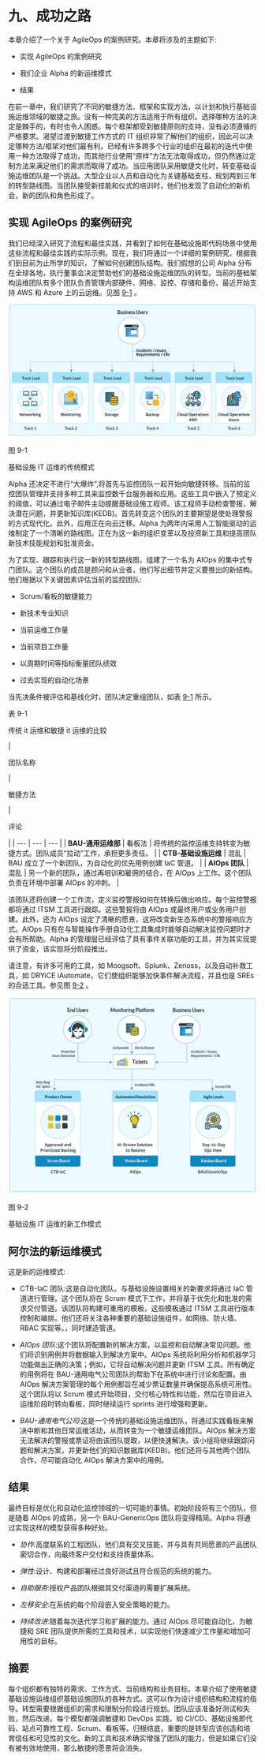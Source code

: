# 九、成功之路

本章介绍了一个关于 AgileOps 的案例研究。本章将涉及的主题如下:

*   实现 AgileOps 的案例研究

*   我们企业 Alpha 的新运维模式

*   结果

在前一章中，我们研究了不同的敏捷方法、框架和实现方法，以计划和执行基础设施运维领域的敏捷之旅。没有一种完美的方法适用于所有组织。选择哪种方法的决定是棘手的，有时也令人困惑。每个框架都受到敏捷原则的支持，没有必须遵循的严格要求。渴望过渡到敏捷工作方式的 IT 组织非常了解他们的组织，因此可以决定哪种方法/框架对他们最有利。已经有许多跨多个行业的组织在最初的迭代中使用一种方法取得了成功，而其他行业使用“原样”方法无法取得成功，但仍然通过定制方法来满足他们的需求而取得了成功。当应用团队采用敏捷文化时，转变基础设施运维团队是一个挑战。大型企业以人员和自动化为关键基础支柱，规划两到三年的转型路线图。当团队接受新技能和仪式的培训时，他们也发现了自动化的新机会，新的团队和角色形成了。

## 实现 AgileOps 的案例研究

我们已经深入研究了流程和最佳实践，并看到了如何在基础设施即代码场景中使用这些流程和最佳实践的实际示例。现在，我们将通过一个详细的案例研究，根据我们到目前为止所学的知识，了解如何创建团队结构。我们假想的公司 Alpha 分布在全球各地，执行董事会决定赞助他们的基础设施运维团队的转型。当前的基础架构运维团队有多个团队负责管理内部硬件、网络、监控、存储和备份，最近开始支持 AWS 和 Azure 上的云运维。见图 [9-1](#Fig1) 。

![img/521084_1_En_9_Fig1_HTML.png](img/521084_1_En_9_Fig1_HTML.png)

图 9-1

基础设施 IT 运维的传统模式

Alpha 还决定不进行“大爆炸”,将首先与监控团队一起开始向敏捷转移。当前的监控团队管理并支持多种工具来监控数千台服务器和应用。这些工具中嵌入了预定义的阈值，可以通过电子邮件主动提醒基础设施工程师。该工程师手动检查警报，解决潜在问题，并更新知识库(KEDB)。首先转变这个团队的主要期望是使处理警报的方式现代化。此外，应用正在向云迁移。Alpha 为两年内采用人工智能驱动的运维制定了一个清晰的路线图。正在为这一新的组织变革以及投资新工具和提高团队新技术技能规划和批准资金。

为了实现、跟踪和执行这一新的转型路线图，组建了一个名为 AIOps 的集中式专门团队。这个团队的成员是顾问和从业者，他们写出细节并定义要推出的新结构。他们根据以下关键因素评估当前的监控团队:

*   Scrum/看板的敏捷能力

*   新技术专业知识

*   当前运维工作量

*   当前项目工作量

*   以周期时间等指标衡量团队绩效

*   过去实现的自动化场景

当先决条件被评估和基线化时，团队决定重组团队，如表 [9-1](#Tab1) 所示。

表 9-1

传统 it 运维和敏捷 it 运维的比较

   
| 

团队名称

 | 

敏捷方法

 | 

评论

 |
| --- | --- | --- |
| **BAU-通用运维部** | 看板法 | 将传统的监控运维支持转变为敏捷方式。团队成员“拉动”工作，承担更多责任。 |
| **CTB-基础设施运维** | 混乱 | BAU 成立了一个新团队，为自动化的优先用例创建 IaC 管道。 |
| **AIOps 团队** | 混乱 | 另一个新的团队，通过再培训和雇佣的结合，在 AIOps 上工作。这个团队负责在环境中部署 AIOps 的冲刺。 |

该团队还将创建一个工作流，定义监控警报如何在转换后做出响应。每个监控警报都将通过 ITSM 工具进行跟踪。这些警报将由 AIOps 或最终用户或业务用户创建。此外，还为 AIOps 设定了清晰的愿景，这将改变新生态系统中的警报响应方式。AIOps 只有在与智能操作手册自动化工具集成时能够自动解决监控问题时才会有所帮助。Alpha 的管理层已经评估了具有事件关联功能的工具，并为其实现提供了资金，该实现将分阶段推出。

请注意，有许多可用的工具，如 Moogsoft、Splunk、Zenoss，以及自动补救工具，如 DRYiCE iAutomate，它们使组织能够加快事件解决流程，并且也是 SREs 的合适工具。参见图 [9-2](#Fig2) 。

![img/521084_1_En_9_Fig2_HTML.jpg](img/521084_1_En_9_Fig2_HTML.jpg)

图 9-2

基础设施 IT 运维的新工作模式

## 阿尔法的新运维模式

这是新的运维模式:

*   CTB-IaC 团队:这是自动化团队。与基础设施设置相关的新要求将通过 IaC 管道进行管理。这个团队将在 Scrum 模式下工作，并将基于优先化和批准的需求交付管道。该团队将构建可重用的模板，这些模板通过 ITSM 工具进行版本控制和编排。他们还将关注各种重要的基础设施组件，如网络、防火墙、RBAC 实现等。，同时建造管道。

*   *AIOps 团队*:这个团队将配置新的解决方案，以监控和自动解决常见问题。他们将识别用例并将数据输入到解决方案中。AIOps 系统将利用分析和机器学习功能做出正确的决策；例如，它将自动解决问题并更新 ITSM 工具。所有确定的用例将在 BAU-通用电气公司团队的帮助下在系统中进行讨论和配置。由 AIOps 解决方案管理的每个用例都旨在减少票证数量并确保提高系统可用性。这个团队将以 Scrum 模式开始项目，交付核心特性和功能，然后在项目进入运维阶段时转向看板，同时继续运行 sprints 进行增强和更新。

*   *BAU-通用电气公司*:这是一个传统的基础设施运维团队，将通过实践看板来解决中断和其他日常运维活动，从而转变为一个敏捷运维团队。AIOps 解决方案无法解决的警报或票证将由该团队提取，以便快速解决。该小组将继续跟踪问题和解决方案，并更新他们的知识数据库(KEDB)。他们还将与其他两个团队合作，尽可能自动化 AIOps 解决方案中的用例。

## 结果

最终目标是优化和自动化监控领域的一切可能的事情。初始阶段将有三个团队，但是随着 AIOps 的成熟，另一个 BAU-GenericOps 团队将变得精简。Alpha 将通过实现这样的模型获得多种好处。

*   *协作*:高度联系的工程团队，他们具有交叉技能，并与具有共同愿景的产品团队密切合作，向最终客户交付和支持质量体系。

*   *弹性*:设计、构建和部署经过良好测试且符合规范的系统的能力。

*   *自助服务*:授权产品团队根据其交付渠道的需要扩展系统。

*   *左移安全*:在系统的每个阶段嵌入安全策略的能力。

*   *持续改进*:随着每次迭代学习和扩展的能力。通过 AIOps 尽可能自动化，为敏捷和 SRE 团队提供所需的工具和技术，以实现他们快速减少工作量和增加可用性的目标。

## 摘要

每个组织都有独特的需求、工作方式、当前结构和业务目标。本章介绍了使用敏捷基础设施运维组织基础设施团队的各种方式。这可以作为设计组织结构和流程的指导。转型需要根据组织的需求和限制分阶段进行规划。团队应该准备好测试和失败，然后改进。每个模型都强调敏捷和 DevOps 实践，如 CI/CD、基础设施即代码、站点可靠性工程、Scrum、看板等。归根结底，重要的是转型应该创造和培育信任和可见性的文化。新的工具和技术确实增强了团队的能力，但是如果它们没有被有效地使用，那么敏捷的愿景将会消失。